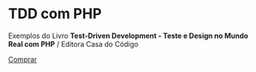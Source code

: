 # TDD com PHP

Exemplos do Livro **Test-Driven Development - Teste e Design no Mundo Real com PHP** / Editora Casa do Código

[Comprar][livro]

[livro]:(https://www.casadocodigo.com.br/products/livro-tdd-php)